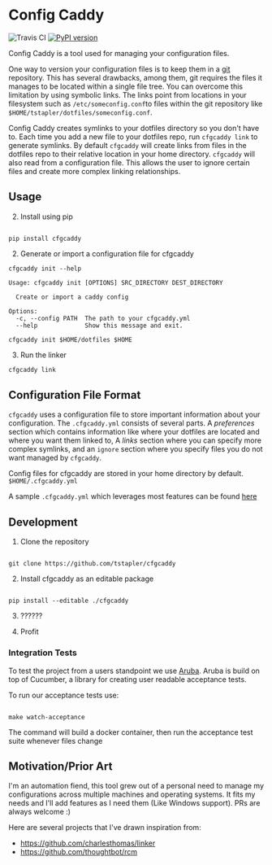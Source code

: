 # Config Caddy

![Travis CI](https://travis-ci.org/tstapler/cfgcaddy.svg?branch=master)
[![PyPI version](https://badge.fury.io/py/cfgcaddy.svg)](https://badge.fury.io/py/cfgcaddy)


Config Caddy is a tool used for managing your configuration files. 

One way to version your configuration files is to keep them in a [git](https://git-scm.com/) repository. This has several drawbacks, among them, git requires the files it manages to be located within a single file tree. You can overcome this limitation by using symbolic links. The links point from locations in your filesystem such as `/etc/someconfig.conf`to files within the git repository like `$HOME/tstapler/dotfiles/someconfig.conf`.

Config Caddy creates symlinks to your dotfiles directory so you don't have to. Each time you add a new file to your dotfiles repo, run `cfgcaddy link` to generate symlinks. By default `cfgcaddy` will create links from files in the dotfiles repo to their relative location in your home directory. `cfgcaddy` will also read from a configuration file. This allows the user to ignore certain files and create more complex linking relationships.


## Usage

2. Install using pip

```shell

pip install cfgcaddy

````
2. Generate or import a configuration file for cfgcaddy

```shell
cfgcaddy init --help

Usage: cfgcaddy init [OPTIONS] SRC_DIRECTORY DEST_DIRECTORY

  Create or import a caddy config

Options:
  -c, --config PATH  The path to your cfgcaddy.yml
  --help             Show this message and exit.

cfgcaddy init $HOME/dotfiles $HOME
```

3. Run the linker
```bash
cfgcaddy link
```

## Configuration File Format

`cfgcaddy` uses a configuration file to store important information about your configuration. The `.cfgcaddy.yml` consists of several parts. A *preferences* section which contains information like where your dotfiles are located and where you want them linked to, A *links* section where you can specify more complex symlinks, and an `ignore` section where you specify files you do not want managed by `cfgcaddy`.

Config files for cfgcaddy are stored in your home directory by default. `$HOME/.cfgcaddy.yml`

A sample `.cfgcaddy.yml` which leverages most features can be found [here](https://github.com/tstapler/dotfiles/blob/master/.cfgcaddy.yml)

## Development

1. Clone the repository

```shell

git clone https://github.com/tstapler/cfgcaddy

```

2. Install cfgcaddy as an editable package

```shell

pip install --editable ./cfgcaddy

```

3. ??????

4. Profit

### Integration Tests

To test the project from a users standpoint we use [Aruba](https://github.com/cucumber/aruba). Aruba is build on top of Cucumber, a library for creating user readable acceptance tests.

To run our acceptance tests use:
```shell

make watch-acceptance

```

The command will build a docker container, then run the acceptance test suite whenever files change

## Motivation/Prior Art

I'm an automation fiend, this tool grew out of a personal need to manage my configurations across multiple machines and operating systems. It fits my needs and I'll add features as I need them (Like Windows support). PRs are always welcome :)

Here are several projects that I've drawn inspiration from:

- https://github.com/charlesthomas/linker
- https://github.com/thoughtbot/rcm
